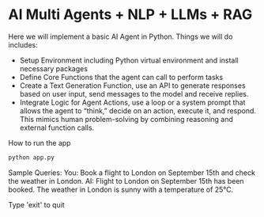 # AI Multi Agents + NLP + LLMs + RAG

Here we will implement a basic AI Agent in Python. Things we will do includes:

- Setup Environment including Python virtual environment and  install necessary packages
- Define Core Functions that the agent can call to perform tasks
- Create a Text Generation Function, use an API to generate responses based on user input, send messages to the model and receive replies.
- Integrate Logic for Agent Actions, use a loop or a system prompt that allows the agent to “think,” decide on an action, execute it, and respond. This mimics human problem-solving by combining reasoning and external function calls.

How to run the app

```bash
python app.py
```

Sample Queries:
You: Book a flight to London on September 15th and check the weather in London.
AI: Flight to London on September 15th has been booked.
The weather in London is sunny with a temperature of 25°C.

Type 'exit' to quit
